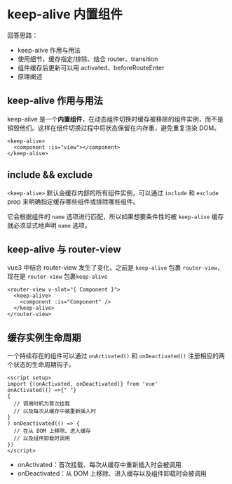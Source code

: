 # keep-alive 内置组件

回答思路：

- keep-alive 作用与用法
- 使用细节，缓存指定/排除、结合 router、transition
- 组件缓存后更新可以用 activated、beforeRouteEnter
- 原理阐述

## keep-alive 作用与用法

keep-alive 是一个**内置组件**，在动态组件切换时缓存被移除的组件实例，而不是销毁他们。这样在组件切换过程中将状态保留在内存重，避免重复渲染 DOM。

```vue
<keep-alive>
  <component :is="view"></component>
</keep-alive>
```

## include && exclude

`<keep-alive>` 默认会缓存内部的所有组件实例，可以通过 `include` 和 `exclude` prop 来明确指定缓存哪些组件或排除哪些组件。

它会根据组件的 `name` 选项进行匹配，所以如果想要条件性的被 `keep-alive` 缓存就必须显式地声明 `name` 选项。

## keep-alive 与 router-view

vue3 中结合 router-view 发生了变化，之前是 `keep-alive` 包裹 `router-view`，现在是 `router-view` 包裹`keep-alive`

```vue
<router-view v-slot="{ Component }">
  <keep-alive>
    <component :is="Component" />
  </keep-alive>
</router-view>
```

## 缓存实例生命周期

一个持续存在的组件可以通过 `onActivated()` 和 `onDeactivated()` 注册相应的两个状态的生命周期钩子。

```vue
<script setup>
import {(onActivated, onDeactivated)} from 'vue'
onActivated(() =>{" "}
{
  // 调用时机为首次挂载
  // 以及每次从缓存中被重新插入时
}
) onDeactivated(() => {
  // 在从 DOM 上移除、进入缓存
  // 以及组件卸载时调用
})
</script>
```

- onActivated：首次挂载、每次从缓存中重新插入时会被调用
- onDeactivated：从 DOM 上移除、进入缓存以及组件卸载时会被调用
